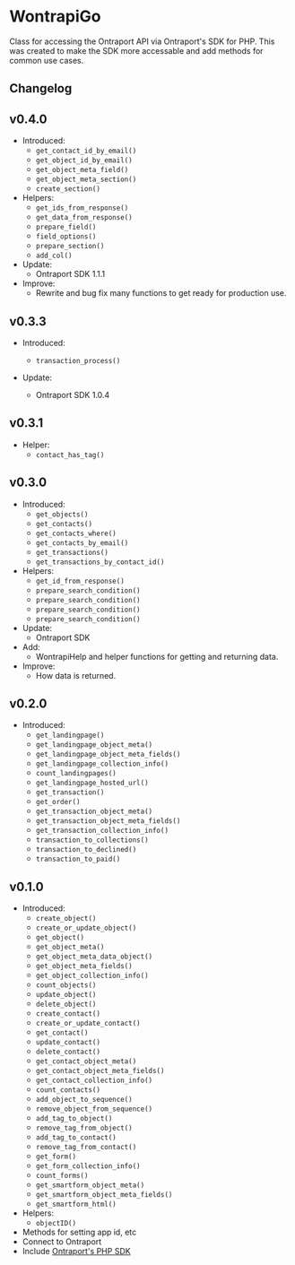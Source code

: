 # WontrapiGo

 Class for accessing the Ontraport API via Ontraport's SDK for PHP. 
 This was created to make the SDK more accessable and add methods for common use cases.

## Changelog

## v0.4.0 
* Introduced:
	* ``` get_contact_id_by_email() ```
	* ``` get_object_id_by_email() ```
	* ``` get_object_meta_field() ```
	* ``` get_object_meta_section() ```
	* ``` create_section() ```
* Helpers:
	* ``` get_ids_from_response() ```
	* ``` get_data_from_response() ```
	* ``` prepare_field() ```
	* ``` field_options() ```
	* ``` prepare_section() ```
	* ``` add_col() ```
* Update:
	* Ontraport SDK 1.1.1
* Improve:
	* Rewrite and bug fix many functions to get ready for production use.


## v0.3.3 
* Introduced:
	* ``` transaction_process() ```

* Update:
	* Ontraport SDK 1.0.4


## v0.3.1 
* Helper:
	* ``` contact_has_tag() ```

## v0.3.0 
* Introduced:
	* ``` get_objects() ```
	* ``` get_contacts() ```
	* ``` get_contacts_where() ```
	* ``` get_contacts_by_email() ```
	* ``` get_transactions() ```
	* ``` get_transactions_by_contact_id() ```
* Helpers:
	* ``` get_id_from_response() ```
	* ``` prepare_search_condition() ```
	* ``` prepare_search_condition() ```
	* ``` prepare_search_condition() ```
	* ``` prepare_search_condition() ```
* Update:
	* Ontraport SDK
* Add:
	* WontrapiHelp and helper functions for getting and returning data.
* Improve:
	* How data is returned.

## v0.2.0 

* Introduced:
	* ``` get_landingpage() ```
	* ``` get_landingpage_object_meta() ```
	* ``` get_landingpage_object_meta_fields() ```
	* ``` get_landingpage_collection_info() ```
	* ``` count_landingpages() ```
	* ``` get_landingpage_hosted_url() ```
	* ``` get_transaction() ```
	* ``` get_order() ```
	* ``` get_transaction_object_meta() ```
	* ``` get_transaction_object_meta_fields() ```
	* ``` get_transaction_collection_info() ```
	* ``` transaction_to_collections() ```
	* ``` transaction_to_declined() ```
	* ``` transaction_to_paid() ```

## v0.1.0 

* Introduced:
	* ``` create_object() ```
	* ``` create_or_update_object() ```
	* ``` get_object() ```
	* ``` get_object_meta() ```
	* ``` get_object_meta_data_object() ```
	* ``` get_object_meta_fields() ```
	* ``` get_object_collection_info() ```
	* ``` count_objects() ```
	* ``` update_object() ```
	* ``` delete_object() ```
	* ``` create_contact() ```
	* ``` create_or_update_contact() ```
	* ``` get_contact() ```
	* ``` update_contact() ```
	* ``` delete_contact() ```
	* ``` get_contact_object_meta() ```
	* ``` get_contact_object_meta_fields() ```
	* ``` get_contact_collection_info() ```
	* ``` count_contacts() ```
	* ``` add_object_to_sequence() ```
	* ``` remove_object_from_sequence() ```
	* ``` add_tag_to_object() ```
	* ``` remove_tag_from_object() ```
	* ``` add_tag_to_contact() ```
	* ``` remove_tag_from_contact() ```
	* ``` get_form() ```
	* ``` get_form_collection_info() ```
	* ``` count_forms() ```
	* ``` get_smartform_object_meta() ```
	* ``` get_smartform_object_meta_fields() ```
	* ``` get_smartform_html() ```
* Helpers:
	* ``` objectID() ```
* Methods for setting app id, etc
* Connect to Ontraport
* Include [Ontraport's PHP SDK](https://github.com/Ontraport/SDK-PHP) 
